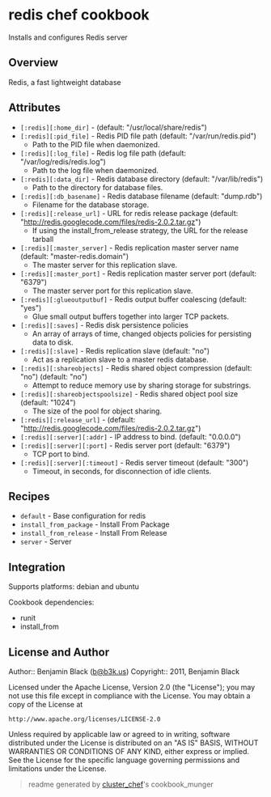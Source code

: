 # redis chef cookbook

Installs and configures Redis server

## Overview

Redis, a fast lightweight database

## Attributes

* `[:redis][:home_dir]`               -  (default: "/usr/local/share/redis")
* `[:redis][:pid_file]`               - Redis PID file path (default: "/var/run/redis.pid")
  - Path to the PID file when daemonized.
* `[:redis][:log_file]`               - Redis log file path (default: "/var/log/redis/redis.log")
  - Path to the log file when daemonized.
* `[:redis][:data_dir]`               - Redis database directory (default: "/var/lib/redis")
  - Path to the directory for database files.
* `[:redis][:db_basename]`            - Redis database filename (default: "dump.rdb")
  - Filename for the database storage.
* `[:redis][:release_url]`            - URL for redis release package (default: "http://redis.googlecode.com/files/redis-2.0.2.tar.gz")
  - If using the install_from_release strategy, the URL for the release tarball
* `[:redis][:master_server]`          - Redis replication master server name (default: "master-redis.domain")
  - The master server for this replication slave.
* `[:redis][:master_port]`            - Redis replication master server port (default: "6379")
  - The master server port for this replication slave.
* `[:redis][:glueoutputbuf]`          - Redis output buffer coalescing (default: "yes")
  - Glue small output buffers together into larger TCP packets.
* `[:redis][:saves]`                  - Redis disk persistence policies
  - An array of arrays of time, changed objects policies for persisting data to disk.
* `[:redis][:slave]`                  - Redis replication slave (default: "no")
  - Act as a replication slave to a master redis database.
* `[:redis][:shareobjects]`           - Redis shared object compression (default: "no") (default: "no")
  - Attempt to reduce memory use by sharing storage for substrings.
* `[:redis][:shareobjectspoolsize]`   - Redis shared object pool size (default: "1024")
  - The size of the pool for object sharing.
* `[:redis][:release_url]`            -  (default: "http://redis.googlecode.com/files/redis-2.0.2.tar.gz")
* `[:redis][:server][:addr]`          - IP address to bind. (default: "0.0.0.0")
* `[:redis][:server][:port]`          - Redis server port (default: "6379")
  - TCP port to bind.
* `[:redis][:server][:timeout]`       - Redis server timeout (default: "300")
  - Timeout, in seconds, for disconnection of idle clients.

## Recipes 

* `default`                  - Base configuration for redis
* `install_from_package`     - Install From Package
* `install_from_release`     - Install From Release
* `server`                   - Server
## Integration

Supports platforms: debian and ubuntu

Cookbook dependencies:
* runit
* install_from


## License and Author

Author::                Benjamin Black (<b@b3k.us>)
Copyright::             2011, Benjamin Black

Licensed under the Apache License, Version 2.0 (the "License");
you may not use this file except in compliance with the License.
You may obtain a copy of the License at

    http://www.apache.org/licenses/LICENSE-2.0

Unless required by applicable law or agreed to in writing, software
distributed under the License is distributed on an "AS IS" BASIS,
WITHOUT WARRANTIES OR CONDITIONS OF ANY KIND, either express or implied.
See the License for the specific language governing permissions and
limitations under the License.

> readme generated by [cluster_chef](http://github.com/infochimps/cluster_chef)'s cookbook_munger

